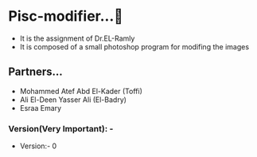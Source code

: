 # Pisc-modifier...🌱
- It is the assignment of Dr.EL-Ramly
- It is composed of a small photoshop program for modifing the images
## Partners...
- Mohammed Atef Abd El-Kader (Toffi)
- Ali El-Deen Yasser Ali (El-Badry)
- Esraa Emary
### Version(Very Important): -
- Version:- 0

